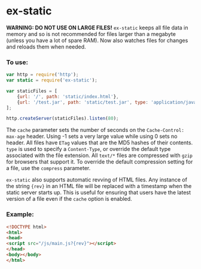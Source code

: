 ex-static
=========

**WARNING: DO NOT USE ON LARGE FILES!**
`ex-static` keeps all file data in memory and so is not recommended for files larger than a megabyte (unless you have a lot of spare RAM).
Now also watches files for changes and reloads them when needed.

### To use:
```javascript
var http = require('http');
var static = require('ex-static');

var staticFiles = [
	{url: '/', path: 'static/index.html'},
	{url: '/test.jar', path: 'static/test.jar', type: 'application/java-archive', cache: -1, compress: true}
];

http.createServer(staticFiles).listen(80);
```

The `cache` parameter sets the number of seconds on the `Cache-Control: max-age` header. Using -1 sets a very large value while using 0 sets no header.
All files have `ETag` values that are the MD5 hashes of their contents.
`type` is used to specify a `Content-Type`, or override the default type associated with the file extension.
All `text/*` files are compressed with `gzip` for browsers that support it. To override the default compression setting for a file, use the `compress` parameter.

`ex-static` also supports automatic revving of HTML files.
Any instance of the string `{rev}` in an HTML file will be replaced with a timestamp when the static server starts up.
This is useful for ensuring that users have the latest version of a file even if the `cache` option is enabled.
### Example:
```html
<!DOCTYPE html>
<html>
<head>
<script src="/js/main.js?{rev}"></script>
</head>
<body></body>
</html>
```
